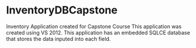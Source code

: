 # InventoryDBCapstone
 Inventory Application created for Capstone Course 
This application was created using VS 2012.
This application has an embedded SQLCE database that stores the data inputed into each field.
